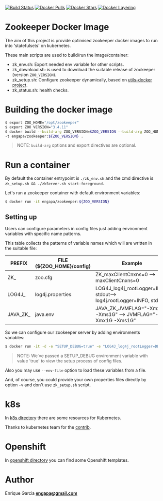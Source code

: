 [![Build Status](https://travis-ci.org/engapa/zookeeper-k8s-openshift.svg)](https://travis-ci.org/engapa/zookeeper-k8s-openshift)
[![Docker Pulls](https://img.shields.io/docker/pulls/engapa/zookeeper.svg)](https://hub.docker.com/r/engapa/zookeeper/)
[![Docker Stars](https://img.shields.io/docker/stars/engapa/zookeeper.svg)](https://hub.docker.com/r/engapa/zookeeper/)
[![Docker Layering](https://images.microbadger.com/badges/image/engapa/zookeeper.svg)](https://microbadger.com/images/engapa/zookeeper)
# Zookeeper Docker Image

The aim of this project is provide optimised zookeeper docker images to run into 'statefulsets' on kubernetes.

These main scripts are used to build/run the image/container:

* zk_env.sh: Export needed env variable for other scripts.
* zk_download.sh: is used to download the suitable release of zookeeper (version `ZOO_VERSION`).
* zk_setup.sh: Configure zookeeper dynamically, based on [utils-docker project](https://github.com/engapa/utils-docker).
* zk_status.sh: health checks.

# Building the docker image

```bash
$ export ZOO_HOME="/opt/zookeeper"
$ export ZOO_VERSION="3.4.11"
$ docker build --build-arg ZOO_VERSION=$ZOO_VERSION --build-arg ZOO_HOME=$ZOO_HOME \
-t engapa/zookeeper:${ZOO_VERSION} .
```

> NOTE: `build-arg` options and export directives are optional.

# Run a container

By default the container entrypoint is `./zk_env.sh` and the cmd directive is `zk_setup.sh && ./zkServer.sh start-foreground`.

Let's run a zookeeper container with default environment variables:

```bash
$ docker run -it engapa/zookeeper:${ZOO_VERSION}
```

## Setting up

Users can configure parameters in config files just adding environment variables with specific name patterns.

This table collects the patterns of variable names which will are written in the suitable file:

PREFIX     | FILE (${ZOO_HOME}/config) |         Example
-----------|-----------------------------|-----------------------------
ZK_        | zoo.cfg | ZK_maxClientCnxns=0 --> maxClientCnxns=0
LOG4J_     | log4j.properties |  LOG4J_log4j_rootLogger=INFO, stdout--> log4j.rootLogger=INFO, stdout
JAVA_ZK_   | java.env | JAVA_ZK_JVMFLAG="-Xmx1G -Xms1G" --> JVMFLAG="-Xmx1G -Xms1G"

So we can configure our zookeeper server by adding environments variables:

```bash
$ docker run -it -d -e "SETUP_DEBUG=true" -e "LOG4J_log4j_rootLogger=DEBUG, stdout"
```

> NOTE: We've passed a SETUP_DEBUG environment variable with value 'true' to view the setup process of config files.

Also you may use `--env-file` option to load these variables from a file.

And, of course, you could provide your own properties files directly by option `-v` and don't use `zk_setup.sh` script.

# k8s

In [k8s directory](k8s) there are some resources for Kubernetes.

Thanks to kubernetes team for the [contrib](https://github.com/kubernetes/contrib/tree/master/statefulsets/zookeeper).

# Openshift

In [openshift directory](openshift) you can find some Openshift templates.

# Author

Enrique Garcia **engapa@gmail.com**